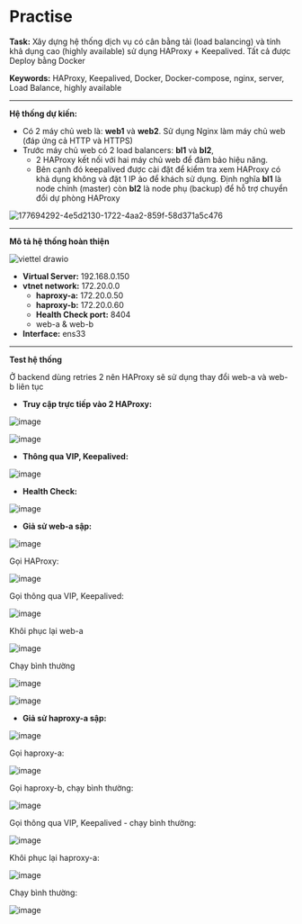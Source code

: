 # **Practise**


**Task:** Xây dựng hệ thống dịch vụ có cân bằng tải (load balancing) và tính khả dụng cao (highly available) sử dụng HAProxy + Keepalived. Tất cả được Deploy bằng Docker

**Keywords:** HAProxy, Keepalived, Docker, Docker-compose, nginx, server, Load Balance,  highly available

***

**Hệ thống dự kiến:**

- Có 2 máy chủ web là: **web1** và **web2**. Sử dụng Nginx làm máy chủ web (đáp ứng cả HTTP và HTTPS)
- Trước máy chủ web có 2 load balancers: **bl1** và **bl2**, 
  - 2 HAProxy kết nối với hai máy chủ web để đảm bảo hiệu năng. 
 
  - Bên cạnh đó keepalived được cài đặt để kiểm tra xem HAProxy có khả dụng không và đặt 1 IP ảo để khách sử dụng. Định nghĩa **bl1** là node chính (master) còn **bl2** là node phụ (backup) để hỗ trợ chuyển đổi dự phòng HAProxy 

![177694292-4e5d2130-1722-4aa2-859f-58d371a5c476](https://user-images.githubusercontent.com/43572616/178408860-a150cc19-d5af-465f-bdb7-a54fd70e79f9.png)


***


**Mô tả hệ thống hoàn thiện**

![viettel drawio](https://user-images.githubusercontent.com/43572616/178408901-7d5e5ac0-8daf-486e-b643-0097e3e660f0.png)


- **Virtual Server:** 192.168.0.150
- **vtnet network:** 172.20.0.0
  - **haproxy-a:** 172.20.0.50
  - **haproxy-b:** 172.20.0.60
  - **Health Check port:** 8404
  - web-a & web-b
- **Interface:** ens33

***

**Test hệ thống**

Ở backend dùng retries 2 nên HAProxy sẽ sử dụng thay đổi web-a và web-b liên tục 

- **Truy cập trực tiếp vào 2 HAProxy:**

![image](https://user-images.githubusercontent.com/43572616/178408957-3bba26bb-7373-4596-8e92-3f110d67e036.png)



![image](https://user-images.githubusercontent.com/43572616/178408966-198560a2-b40b-4bca-90bb-6bf99b59739c.png)



- **Thông qua VIP, Keepalived:**

![image](https://user-images.githubusercontent.com/43572616/178408977-b5e4187f-7480-4962-9e92-9deeac23447b.png)



- **Health Check:**

![image](https://user-images.githubusercontent.com/43572616/178409008-a9044a6a-e247-4ab3-ab5f-aa5d4bbcf148.png)



- **Giả sử web-a sập:**

![image](https://user-images.githubusercontent.com/43572616/178409023-7b54ca95-1762-4b93-a290-76a8d527d40a.png)



Gọi HAProxy:

![image](https://user-images.githubusercontent.com/43572616/178409037-a4b36bd2-7157-4b6e-b5ff-08f9dd4d6304.png)



Gọi thông qua VIP, Keepalived:

![image](https://user-images.githubusercontent.com/43572616/178409044-51b2f9cc-6a8a-42d8-bd05-0d55971d7e96.png)



Khôi phục lại web-a

![image](https://user-images.githubusercontent.com/43572616/178409055-4caa29dd-25f5-4c8a-8b65-3d2873716e6a.png)



Chạy bình thường

![image](https://user-images.githubusercontent.com/43572616/178409062-dcb1591c-7da5-46b9-8f58-7ecbcc492421.png)



![image](https://user-images.githubusercontent.com/43572616/178409076-ede322c4-97d1-4832-8b4d-0d80bb00f4ca.png)



- **Giả sử haproxy-a sập:**

![image](https://user-images.githubusercontent.com/43572616/178409086-582ed560-b5a5-4d8c-8197-04ea5320ac40.png)



Gọi haproxy-a:

![image](https://user-images.githubusercontent.com/43572616/178409104-d0d519a1-7ce9-459a-aaab-669c89c8a22a.png)



Gọi haproxy-b, chạy bình thường:

![image](https://user-images.githubusercontent.com/43572616/178409126-6ba6a398-9992-4531-b03e-564c078102ae.png)



Gọi thông qua VIP, Keepalived - chạy bình thường:

![image](https://user-images.githubusercontent.com/43572616/178409138-629667ef-5b27-4936-b150-31582538f546.png)



Khôi phục lại haproxy-a:

![image](https://user-images.githubusercontent.com/43572616/178409149-23e96339-9146-4cbe-bb88-1ce662db37d6.png)



Chạy bình thường:

![image](https://user-images.githubusercontent.com/43572616/178409159-b4c5d5b9-f375-44ef-b3e2-db1d8187fc19.png)


